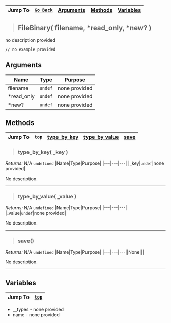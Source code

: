|Jump To|[`Go Back`](File-Handling-Index)|[Arguments](#arguments)|[Methods](#methods)|[Variables](#variables)|
|---|---|---|---|---|
>## FileBinary( filename, *read_only, *new? )
no description provided
```GML
// no example provided
```
## Arguments
|Name|Type|Purpose|
|---|---|---|
|filename|`undef`|none provided|
|*read_only|`undef`|none provided|
|*new?|`undef`|none provided|

## Methods
|Jump To|[`top`](#)|[**type_by_key**](#type_by_key-_key-)|[**type_by_value**](#type_by_value-_value-)|[**save**](#save)|
|---|---|---|---|---|
> ### type_by_key( _key )
*Returns:* N/A `undefined`
|Name|Type|Purpose|
|---|---|---|
|_key|`undef`|none provided|

No description.
***
> ### type_by_value( _value )
*Returns:* N/A `undefined`
|Name|Type|Purpose|
|---|---|---|
|_value|`undef`|none provided|

No description.
***
> ### save()
*Returns:* N/A `undefined`
|Name|Type|Purpose|
|---|---|---||None|||

No description.
***

## Variables
|Jump To|[`top`](#)|
|---|---|
* __types - none provided
* name - none provided
